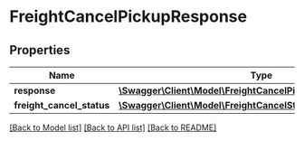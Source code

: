 # FreightCancelPickupResponse

## Properties
Name | Type | Description | Notes
------------ | ------------- | ------------- | -------------
**response** | [**\Swagger\Client\Model\FreightCancelPickupResponseResponse**](FreightCancelPickupResponseResponse.md) |  | 
**freight_cancel_status** | [**\Swagger\Client\Model\FreightCancelStatus**](FreightCancelStatus.md) |  | 

[[Back to Model list]](../../README.md#documentation-for-models) [[Back to API list]](../../README.md#documentation-for-api-endpoints) [[Back to README]](../../README.md)


